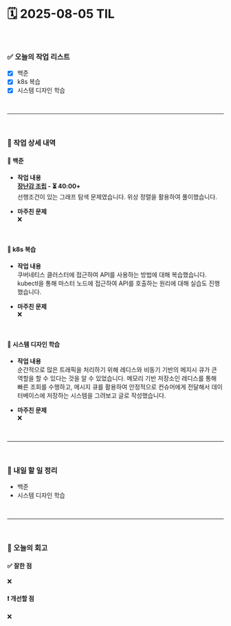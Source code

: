 # 🗓️ 2025-08-05 TIL

<br>

### ✅ 오늘의 작업 리스트  
- [x] 백준
- [x] k8s 복습
- [x] 시스템 디자인 학습

<br>

---

<br>

### 📌 작업 상세 내역  

#### 🔹 백준
- **작업 내용**<br>
**[장난감 조립](https://www.acmicpc.net/problem/2637) - ⏳ 40:00+**<br>
선행조건이 있는 그래프 탐색 문제였습니다. 위상 정렬을 활용하여 풀이했습니다.

- **마주친 문제**<br>
❌

<br>

#### 🔹 k8s 복습
- **작업 내용**<br>
쿠버네티스 클러스터에 접근하여 API를 사용하는 방법에 대해 복습했습니다. kubectl을 통해 마스터 노드에 접근하여 API를 호출하는 원리에 대해 실습도 진행했습니다.

- **마주친 문제**<br>
❌

<br>

#### 🔹 시스템 디자인 학습
- **작업 내용**<br>
순간적으로 많은 트래픽을 처리하기 위해 레디스와 비동기 기반의 메지시 큐가 큰 역할을 할 수 있다는 것을 알 수 있었습니다. 메모리 기반 저장소인 레디스를 통해 빠른 조회를 수행하고, 메시지 큐를 활용하여 안정적으로 컨슈머에게 전달해서 데이터베이스에 저장하는 시스템을 그려보고 글로 작성했습니다.

- **마주친 문제**<br>
❌

<br>

---

<br>

### 🚀 내일 할 일 정리  

- 백준
- 시스템 디자인 학습

<br>

---

<br>

### 🧐 오늘의 회고  

#### ✅ 잘한 점
❌

#### ❗ 개선할 점
❌

<br><br><br>